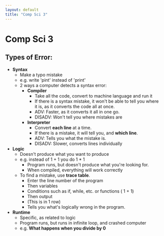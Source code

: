 ```yaml
---
layout: default
title: "Comp Sci 3"
---
```

# Comp Sci 3

## Types of Error:
- **Syntax**
	- Make a typo mistake
	- e.g. write 'pint' instead of 'print'
	- 2 ways a computer detects a syntax error:
		- **Compiler**
			- Take all the code, convert to machine language and run it
			- If there is a syntax mistake, it won't be able to tell you where it is, as it converts the code all at once.
			- ADV: Faster, as it converts it all in one go.
			- DISADV: Won't tell you where mistakes are
		- **Interpreter**
			- Convert **each line** at a time.
			- If there is a mistake, it will tell you, and **which line**.
			- ADV: Tells you what the mistake is.
			- DISADV: Slower, converts lines individually
- **Logic**
	- Doesn't produce what you want to produce
	- e.g. instead of 1 + 1 you do 1 * 1
		- Program runs, but doesn't produce what you're looking for.
		- When compiled, everything will work correctly
	- To find a mistake, use **trace table**.
		- Enter the line number of the program
		- Then variables
		- Conditions such as if, while, etc. or functions ( 1 + 1)
		- Then output
		- (This is in 1 row)
		- Tells you what's logically wrong in the program.
- **Runtime**
	- Specific, as related to logic
	- Program runs, but runs in infinite loop, and crashed computer
	- e.g. **What happens when you divide by 0**


